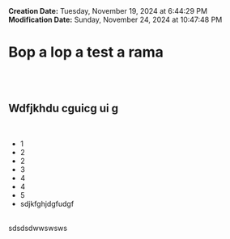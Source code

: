 <div><b>Creation Date:</b> Tuesday, November 19, 2024 at 6:44:29 PM<br></div>
<div><b>Modification Date:</b> Sunday, November 24, 2024 at 10:47:48 PM<br></div>
<div><h1>Bop a lop a test a rama</h1></div>
<div><br></div>
<div><br></div>
<div><h2>Wdfjkhdu cguicg ui g</h2></div>
<div><br></div>
<ul>
<li>1</li>
<li>2</li>
<li>2</li>
<li>3</li>
<li>4</li>
<li>4</li>
<li>5</li>
<li>sdjkfghjdgfudgf</li>
</ul>
<div><br></div>
<div>sdsdsdwwswsws</div>

